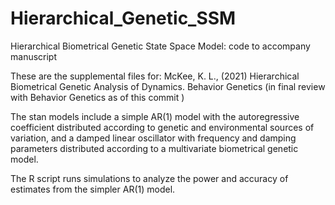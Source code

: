 # Hierarchical_Genetic_SSM
Hierarchical Biometrical Genetic State Space Model: code to accompany manuscript

These are the supplemental files for:
McKee, K. L., (2021) Hierarchical Biometrical Genetic Analysis of Dynamics. Behavior Genetics
(in final review with Behavior Genetics as of this commit )

The stan models include a simple AR(1) model with the autoregressive coefficient distributed according to genetic and environmental sources of variation, and a damped linear oscillator with frequency and damping parameters distributed according to a multivariate biometrical genetic model.

The R script runs simulations to analyze the power and accuracy of estimates from the simpler AR(1) model.
